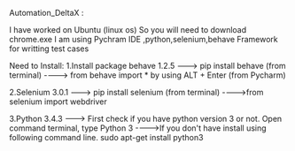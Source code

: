
Automation_DeltaX :

I have worked on Ubuntu (linux os)
So you will need to download chrome.exe 
I am using Pychram IDE ,python,selenium,behave Framework for writting test cases

Need to Install:
1.Install package behave 1.2.5
---> pip install behave (from terminal)
----> from behave import * by using ALT + Enter (from Pycharm)

2.Selenium 3.0.1
---> pip install selenium (from terminal)
---->from selenium import webdriver

3.Python 3.4.3
 ---> First check if you have python version 3 or not. Open command terminal, type
 Python 3
 ---->If you don't have install using following command line.
 sudo apt-get install python3
